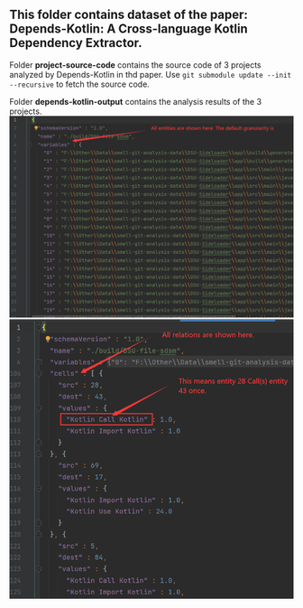 ## This folder contains dataset of the paper: Depends-Kotlin: A Cross-language Kotlin Dependency Extractor.

Folder **project-source-code** contains the source code of 3 projects analyzed by Depends-Kotlin in thd paper.
Use `git submodule update --init --recursive` to fetch the source code.

Folder **depends-kotlin-output** contains the analysis results of the 3 projects.
![](images/screenshot-entities.png)
![](images/screenshot-relation.png)
